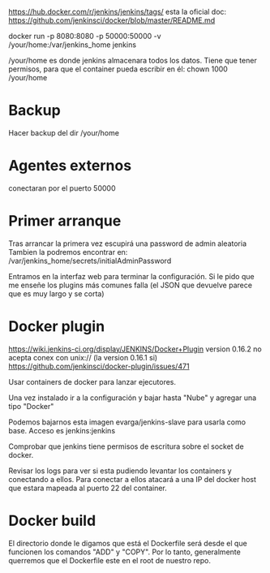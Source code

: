 https://hub.docker.com/r/jenkins/jenkins/tags/
  esta la oficial
  doc: https://github.com/jenkinsci/docker/blob/master/README.md

docker run -p 8080:8080 -p 50000:50000 -v /your/home:/var/jenkins_home jenkins

/your/home es donde jenkins almacenara todos los datos.
Tiene que tener permisos, para que el container pueda escribir en él:
chown 1000 /your/home

# Backup
Hacer backup del dir /your/home

# Agentes externos
conectaran por el puerto 50000


# Primer arranque
Tras arrancar la primera vez escupirá una password de admin aleatoria
Tambien la podremos encontrar en: /var/jenkins_home/secrets/initialAdminPassword

Entramos en la interfaz web para terminar la configuración.
Si le pido que me enseñe los plugins más comunes falla (el JSON que devuelve parece que es muy largo y se corta)



# Docker plugin
https://wiki.jenkins-ci.org/display/JENKINS/Docker+Plugin
version 0.16.2 no acepta conex con unix:// (la version 0.16.1 si) https://github.com/jenkinsci/docker-plugin/issues/471

Usar containers de docker para lanzar ejecutores.

Una vez instalado ir a la configuración y bajar hasta "Nube" y agregar una tipo "Docker"

Podemos bajarnos esta imagen evarga/jenkins-slave para usarla como base.
Acceso es jenkins:jenkins

Comprobar que jenkins tiene permisos de escritura sobre el socket de docker.

Revisar los logs para ver si esta pudiendo levantar los containers y conectando a ellos.
Para conectar a ellos atacará a una IP del docker host que estara mapeada al puerto 22 del container.



# Docker build
El directorio donde le digamos que está el Dockerfile será desde el que funcionen los comandos "ADD" y "COPY".
Por lo tanto, generalmente querremos que el Dockerfile este en el root de nuestro repo.
